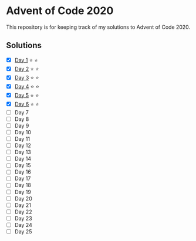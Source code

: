 # Advent of Code 2020
This repository is for keeping track of my solutions to Advent of Code 2020.

## Solutions
 - [x] [Day 1](01/day1.py) :star: :star:
 - [x] [Day 2](02/day2.py) :star: :star:
 - [x] [Day 3](03/day3.py) :star: :star:
 - [x] [Day 4](04/day4.py) :star: :star: 
 - [x] [Day 5](05/day5.py) :star: :star:
 - [x] [Day 6](06/day6.py) :star: :star:
 - [ ] Day 7
 - [ ] Day 8
 - [ ] Day 9
 - [ ] Day 10
 - [ ] Day 11
 - [ ] Day 12
 - [ ] Day 13
 - [ ] Day 14
 - [ ] Day 15
 - [ ] Day 16
 - [ ] Day 17
 - [ ] Day 18
 - [ ] Day 19
 - [ ] Day 20
 - [ ] Day 21
 - [ ] Day 22
 - [ ] Day 23
 - [ ] Day 24
 - [ ] Day 25
